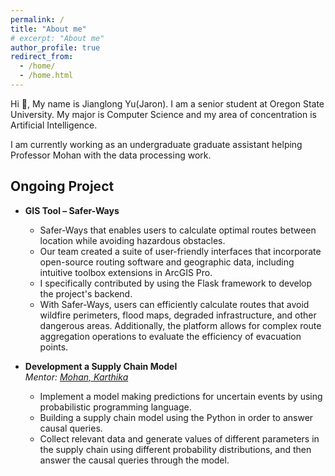 ```yaml
---
permalink: /
title: "About me"
# excerpt: "About me"
author_profile: true
redirect_from: 
  - /home/
  - /home.html
---
```


Hi 👋,
My name is Jianglong Yu(Jaron). I am a senior student at Oregon State University. My major is Computer Science and my area of concentration is Artificial Intelligence.  

I am currently working as an undergraduate graduate assistant helping Professor Mohan with the data processing work.   
## Ongoing Project  
- **GIS Tool – Safer-Ways**  
  - Safer-Ways that enables users to calculate optimal routes between location  while avoiding hazardous obstacles.
  - Our team created a suite of user-friendly interfaces that incorporate open-source routing software and geographic data, including intuitive toolbox extensions in ArcGIS Pro.
  - I specifically contributed by using the Flask framework to develop the project's backend.
  - With Safer-Ways, users can efficiently calculate routes that avoid wildfire perimeters, flood maps, degraded infrastructure, and other dangerous areas. Additionally, the platform allows for complex route aggregation operations to evaluate the efficiency of evacuation points.


- **Development a Supply Chain Model**  
  *Mentor: [Mohan, Karthika](http://www.karthikamohan.com/)*
  - Implement a model making predictions for uncertain events by using probabilistic programming language.  
  - Building a supply chain model using the Python in order to answer causal queries.
  - Collect relevant data and generate values of different parameters in the supply chain using different probability distributions, and then answer the causal queries through the model.